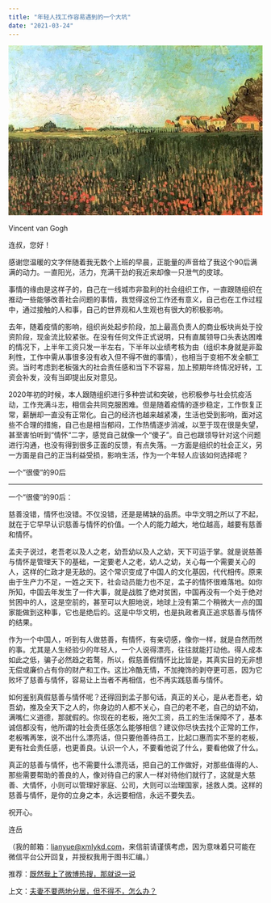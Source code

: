 ```yaml
---
title: "年轻人找工作容易遇到的一个大坑"
date: "2021-03-24"
---
```


![连岳文章](images/连岳文章picture-29.jpg)

Vincent van Gogh

  

连叔，您好！

  

感谢您温暖的文字伴随着我无数个上班的早晨，正能量的声音给了我这个90后满满的动力。一直阳光，活力，充满干劲的我近来却像一只泄气的皮球。

  

事情的缘由是这样子的，自己在一线城市非盈利的社会组织工作，一直跟随组织在推动一些能够改善社会问题的事情，我觉得这份工作还有意义，自己也在工作过程中，通过接触的人和事，自己的世界观和人生观也有很大的积极影响。

  

去年，随着疫情的影响，组织尚处起步阶段，加上最高负责人的商业板块尚处于投资阶段，现金流比较紧张。在没有任何文件正式说明，只有直属领导口头表达困难的情况下，上半年工资只发一半左右，下半年以业绩考核为由（组织本身就是非盈利性，工作中需从事很多没有收入但不得不做的事情），也相当于变相不发全额工资。当时考虑到老板强大的社会责任感和当下不容易，加上预期年终情况好转，工资会补发，没有当即提出反对意见。

  

2020年初的时候，本人跟随组织进行多种尝试和突破，也积极参与社会抗疫活动，工作充满斗志，相信会共同克服困难。但是随着疫情的逐步稳定，工作恢复正常，薪酬却一直没有正常化。自己的经济也越来越紧凑，生活也受到影响，面对这些不合理的措施，自己也是相当郁闷，工作热情逐步消减，以至于现在很是失望，甚至害怕听到“情怀“二字，感觉自己就像一个“傻子”。自己也跟领导针对这个问题进行沟通，也没有得到很多正面的反馈，有点失落。一方面是组织的社会正义，另一方面是自己的正当利益受损，影响生活，作为一个年轻人应该如何选择呢？

  

一个“很傻“的90后

  

* * *

  

一个“很傻“的90后：

  

慈善没错，情怀也没错。不仅没错，还是是稀缺的品质。中华文明之所以了不起，就在于它早早认识慈善与情怀的价值。一个人的能力越大，地位越高，越要有慈善和情怀。 

  

孟夫子说过，老吾老以及人之老，幼吾幼以及人之幼，天下可运于掌。就是说慈善与情怀是管理天下的基础，一定要老人之老，幼人之幼，关心每一个需要关心的人，这样的仁政才是无敌的。这个常识变成了中国人的文化基因，代代相传。原来由于生产力不足，一姓之天下，社会动员能力也不足，孟子的情怀很难落地。如你所知，中国去年发生了一件大事，就是战胜了绝对贫困，中国再没有一个处于绝对贫困中的人，这是空前的，甚至可以大胆地说，地球上没有第二个稍微大一点的国家能做到这种事，它也是绝后的。这是中华文明，也是执政者真正追求慈善与情怀的结果。

  

作为一个中国人，听到有人做慈善，有情怀，有亲切感，像你一样，就是自然而然的事。尤其是人生经验少的年轻人，一个人说得漂亮，往往就能打动他。得人成本如此之低，骗子必然趋之若鹜，所以，假慈善假情怀比比皆是，其真实目的无非想无偿或廉价占有你的财产和工作。这比冷酷无情，不加掩饰的剥夺更可恶，因为它败坏了慈善与情怀，容易让上当者不再相信，也不再实践慈善与情怀。

  

如何鉴别真假慈善与情怀呢？还得回到孟子那句话，真正的关心，是从老吾老，幼吾幼，推及全天下之人的，你身边的人都不关心，自己的老不老，自己的幼不幼，满嘴仁义道德，那就假的。你现在的老板，拖欠工资，员工的生活保障不了，基本诚信都没有，他所谓的社会责任感怎么能够相信？建议你尽快去找个正常的工作，老板嘴再笨，说不出什么漂亮话，但只要他善待员工，比起口惠而实不至的老板，更有社会责任感，也更善良。认识一个人，不要看他说了什么，要看他做了什么。

  

真正的慈善与情怀，也不需要什么漂亮话，把自己的工作做好，对那些值得的人、那些需要帮助的善良的人，像对待自己的家人一样对待他们就行了，这就是大慈善、大情怀，小则可以管理好家庭、公司，大则可以治理国家，拯救人类。这样的慈善与情怀，是你的立身之本，永远要相信，永远不要失去。

  

祝开心。

  

连岳

  

（我的邮箱：lianyue@xmlykd.com，来信前请谨慎考虑，因为意味着只可能在微信平台公开回复，并授权我用于图书汇编。）

推荐：[既然我上了微博热搜，那就说一说](http://mp.weixin.qq.com/s?__biz=MjM5NDU0Mjk2MQ==&mid=2651638031&idx=1&sn=f346c8615bc8b939fbbfd2249379e570&chksm=bd7e4d118a09c40747c68abdaf008d590afce06bb4743ce96d5a3b134bb7b5f84dfcf374c876&scene=21#wechat_redirect)  

上文：[夫妻不要两地分居，但不得不，怎么办？](http://mp.weixin.qq.com/s?__biz=MjM5NDU0Mjk2MQ==&mid=2651691918&idx=1&sn=276e7fdb5a684b8e6dfba2c363e67234&chksm=bd7f1f908a08968676f7f7daf6a34b586118a584b1463dfc7f84369ad8cda4b125794ef0b027&scene=21#wechat_redirect)
